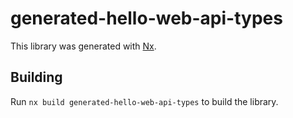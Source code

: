 # generated-hello-web-api-types

This library was generated with [Nx](https://nx.dev).

## Building

Run `nx build generated-hello-web-api-types` to build the library.
